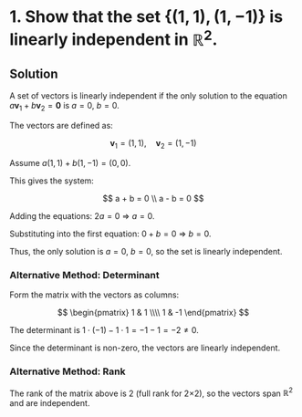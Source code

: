 # 1. Show that the set $\{(1,1), (1,-1)\}$ is linearly independent in $\mathbb{R}^2$.

## Solution

A set of vectors is linearly independent if the only solution to the equation $a \mathbf{v}_1 + b \mathbf{v}_2 = \mathbf{0}$ is $a = 0$, $b = 0$.

The vectors are defined as:

$$
\mathbf{v}_1 = (1, 1), \quad \mathbf{v}_2 = (1, -1)
$$

Assume $a(1, 1) + b(1, -1) = (0, 0)$.

This gives the system:

$$
a + b = 0 \\
a - b = 0
$$

Adding the equations: $2a = 0$ ⇒ $a = 0$.

Substituting into the first equation: $0 + b = 0$ ⇒ $b = 0$.

Thus, the only solution is $a = 0$, $b = 0$, so the set is linearly independent.

### Alternative Method: Determinant

Form the matrix with the vectors as columns:

$$
\begin{pmatrix}
1 & 1 \\\\
1 & -1
\end{pmatrix}
$$

The determinant is $1 \cdot (-1) - 1 \cdot 1 = -1 - 1 = -2 \neq 0$.

Since the determinant is non-zero, the vectors are linearly independent.

### Alternative Method: Rank

The rank of the matrix above is 2 (full rank for 2×2), so the vectors span $\mathbb{R}^2$ and are independent.
